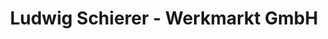---
title: "Ludwig Schierer - Werkmarkt GmbH"
url: /bad-koetzting/ludwig-schierer-werkmarkt-gmbh/
shop: Baumarkt
---